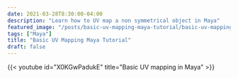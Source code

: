 ```yaml
---
date: 2021-03-28T8:30:00-04:00
description: "Learn how to UV map a non symmetrical object in Maya"
featured_image: "/posts/basic-uv-mapping-maya-tutorial/basic-uv-mapping-maya-tutorial.jpg"
tags: ["Maya"]
title: "Basic UV Mapping Maya Tutorial"
draft: false
---
```


{{< youtube id="X0KGwPadukE" title="Basic UV mapping in Maya" >}}
